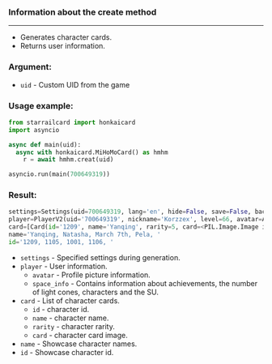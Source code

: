 ### Information about the create method
---

* Generates character cards.
* Returns user information.

### Argument:
* ``uid`` - Custom UID from the game

### Usage example:

```py
from starrailcard import honkaicard 
import asyncio

async def main(uid):
  async with honkaicard.MiHoMoCard() as hmhm
    r = await hmhm.creat(uid)

asyncio.run(main(700649319))
```

### Result:

```py
settings=Settings(uid=700649319, lang='en', hide=False, save=False, background=True)
player=PlayerV2(uid='700649319', nickname='Korzzex', level=66, avatar=Avatar(id='200101', name='March 7th — Welcome', icon='https://raw.githubusercontent.com/Mar-7th/StarRailRes/master/icon/avatar/200101.png'), signature='Описания ещё нет... Скоро...', friend_count=16, world_level=6, birthday=None, space_info=SpaceInfo(pass_area_progress=7, light_cone_count=57, avatar_count=21, achievement_count=265))
card=[Card(id='1209', name='Yanqing', rarity=5, card=<PIL.Image.Image image mode=RGBA size=1924x802 at 0x15816A77AF0>, size=(1924, 802)), Card(id='1105', name='Natasha', rarity=4, card=<PIL.Image.Image image mode=RGBA size=1924x802 at 0x15816AEFD60>, size=(1924, 802)), Card(id='1001', name='March 7th', rarity=4, card=<PIL.Image.Image image mode=RGBA size=1924x802 at 0x15816B26050>, size=(1924, 802)), Card(id='1106', name='Pela', rarity=4, card=<PIL.Image.Image image mode=RGBA size=1924x802 at 0x15816B50310>, size=(1924, 802))]
name='Yanqing, Natasha, March 7th, Pela, '
id='1209, 1105, 1001, 1106, '
```

* ``settings`` - Specified settings during generation.
* ``player`` - User information.
  - ``avatar`` - Profile picture information.
  - ``space_info`` - Contains information about achievements, the number of light cones, characters and the SU.
* ``card`` - List of character cards.
  - ``id`` - character id.
  - ``name`` - character name.
  - ``rarity`` - character rarity.
  - ``card`` - character card image.
* ``name`` - Showcase character names.
* ``id`` - Showcase character id.


